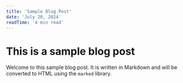 ```yaml
---
title: 'Sample Blog Post'
date: 'July 20, 2024'
readTime: '4 min read'
---
```


# This is a sample blog post

Welcome to this sample blog post. It is written in Markdown and will be converted to HTML using the `marked` library.
